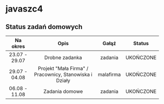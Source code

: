 javaszc4
=============

Status zadań domowych
-------

| Na okres      | Opis                                                   | Gałąź     |  Status   |
| :-----------: | :----------------------------------------------------: | :-------: | :-------: |
| 23.07 - 29.07 | Drobne zadanka                                         | zadania   | UKOŃCZONE |
| 29.07 - 04.08 | Projekt "Mała Firma" / Pracownicy, Stanowiska i Działy | malafirma | UKOŃCZONE |
| 06.08 - 11.08 | Zadania domowe                                         | zadania   | UKOŃCZONE |